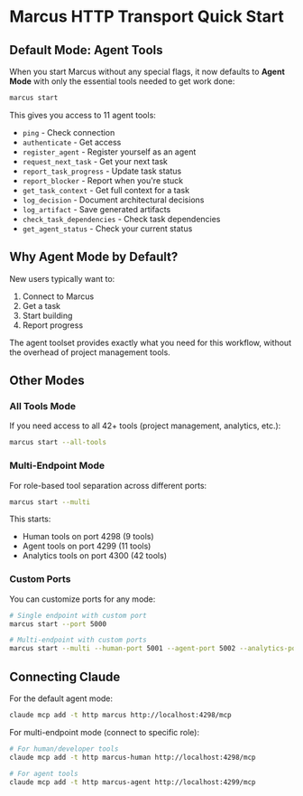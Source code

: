 # Marcus HTTP Transport Quick Start

## Default Mode: Agent Tools

When you start Marcus without any special flags, it now defaults to **Agent Mode** with only the essential tools needed to get work done:

```bash
marcus start
```

This gives you access to 11 agent tools:
- `ping` - Check connection
- `authenticate` - Get access
- `register_agent` - Register yourself as an agent
- `request_next_task` - Get your next task
- `report_task_progress` - Update task status
- `report_blocker` - Report when you're stuck
- `get_task_context` - Get full context for a task
- `log_decision` - Document architectural decisions
- `log_artifact` - Save generated artifacts
- `check_task_dependencies` - Check task dependencies
- `get_agent_status` - Check your current status

## Why Agent Mode by Default?

New users typically want to:
1. Connect to Marcus
2. Get a task
3. Start building
4. Report progress

The agent toolset provides exactly what you need for this workflow, without the overhead of project management tools.

## Other Modes

### All Tools Mode
If you need access to all 42+ tools (project management, analytics, etc.):

```bash
marcus start --all-tools
```

### Multi-Endpoint Mode
For role-based tool separation across different ports:

```bash
marcus start --multi
```

This starts:
- Human tools on port 4298 (9 tools)
- Agent tools on port 4299 (11 tools)
- Analytics tools on port 4300 (42 tools)

### Custom Ports
You can customize ports for any mode:

```bash
# Single endpoint with custom port
marcus start --port 5000

# Multi-endpoint with custom ports
marcus start --multi --human-port 5001 --agent-port 5002 --analytics-port 5003
```

## Connecting Claude

For the default agent mode:
```bash
claude mcp add -t http marcus http://localhost:4298/mcp
```

For multi-endpoint mode (connect to specific role):
```bash
# For human/developer tools
claude mcp add -t http marcus-human http://localhost:4298/mcp

# For agent tools
claude mcp add -t http marcus-agent http://localhost:4299/mcp
```
